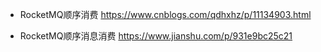* RocketMQ顺序消费 https://www.cnblogs.com/qdhxhz/p/11134903.html


* RocketMQ顺序消息消费 https://www.jianshu.com/p/931e9bc25c21